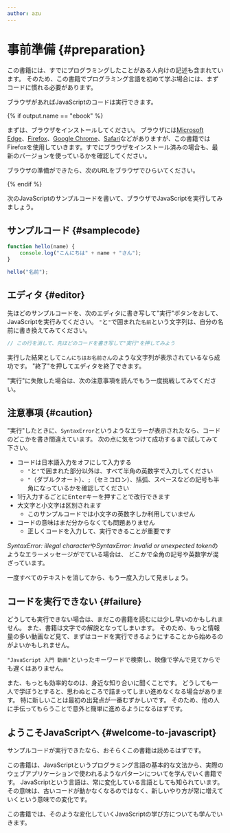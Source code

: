 ```yaml
---
author: azu
---
```


# 事前準備 {#preparation}

この書籍には、すでにプログラミングしたことがある人向けの記述も含まれています。
そのため、この書籍でプログラミング言語を初めて学ぶ場合には、まずコードに慣れる必要があります。

ブラウザがあればJavaScriptのコードは実行できます。

{% if output.name == "ebook" %}

まずは、ブラウザをインストールしてください。
ブラウザには[Microsoft Edge][]、[Firefox][]、[Google Chrome][]、[Safari][]などがありますが、この書籍ではFirefoxを使用していきます。すでにブラウザをインストール済みの場合も、最新のバージョンを使っているかを確認してください。

ブラウザの準備ができたら、次のURLをブラウザでひらいてください。

{% endif %}

次のJavaScriptのサンプルコードを書いて、ブラウザでJavaScriptを実行してみましょう。

## サンプルコード {#samplecode}

```js
function hello(name) {
    console.log("こんにちは" + name + "さん");
}

hello("名前");
```

## エディタ {#editor}

先ほどのサンプルコードを、次のエディタに書き写して"実行"ボタンをおして、JavaScriptを実行みてください。
`"`と`"`で囲まれた`名前`という文字列は、自分の名前に書き換えてみてください。

<!-- js-console:open -->
```js
// この行を消して、先ほどのコードを書き写して"実行"を押してみよう
```

実行した結果として`こんにちはお名前さん`のような文字列が表示されているなら成功です。
"終了"を押してエディタを終了できます。

"実行"に失敗した場合は、次の注意事項を読んでもう一度挑戦してみてください。

## 注意事項 {#caution}

"実行"したときに、`SyntaxError`というようなエラーが表示されたなら、コードのどこかを書き間違えています。
次の点に気をつけて成功するまで試してみて下さい。

- コードは日本語入力をオフにして入力する
    - `"`と`"`で囲まれた部分以外は、すべて半角の英数字で入力してください
    - `"`（ダブルクオート）、`;`（セミコロン）、括弧、スペースなどの記号も半角になっているかを確認してください
- 1行入力するごとに<kbd>Enter</kbd>キーを押すことで改行できます
- 大文字と小文字は区別されます
    - このサンプルコードでは小文字の英数字しか利用していません
- コードの意味はまだ分からなくても問題ありません
    - 正しくコードを入力して、実行できることが重要です

<!-- textlint-disable -->

*SyntaxError: illegal character*や*SyntaxError: Invalid or unexpected token*のようなエラーメッセージがでている場合は、
どこかで全角の記号や英数字が混ざっています。

<!-- textlint-enable -->

一度すべてのテキストを消してから、もう一度入力して見ましょう。

## コードを実行できない {#failure}

<!-- textlint-disable preset-ja-technical-writing/ja-no-weak-phrase -->

どうしても実行できない場合は、まだこの書籍を読むには少し早いのかもしれません。
また、書籍は文字での解説となってしまいます。
そのため、もっと情報量の多い動画など見て、まずはコードを実行できるようにすることから始めるのがよいかもしれません。

`"JavaScript 入門 動画"`といったキーワードで検索し、映像で学んで見てからでも遅くはありません。

<!-- textlint-enable preset-ja-technical-writing/ja-no-weak-phrase -->

また、もっとも効率的なのは、身近な知り合いに聞くことです。
どうしても一人で学ぼうとすると、思わぬところで詰まってしまい進めなくなる場合があります。
特に新しいことは最初の出発点が一番むずかしいです。
そのため、他の人に手伝ってもらうことで意外と簡単に進めるようになるはずです。

## ようこそJavaScriptへ {#welcome-to-javascript}

サンプルコードが実行できたなら、おそらくこの書籍は読めるはずです。

この書籍は、JavaScriptというプログラミング言語の基本的な文法から、実際のウェブアプリケーションで使われるようなパターンについてを学んでいく書籍です。
JavaScriptという言語は、常に変化している言語としても知られています。
その意味は、古いコードが動かなくなるのではなく、新しいやり方が常に増えていくという意味での変化です。

この書籍では、そのような変化していくJavaScriptの学び方についても学んでいきます。

[Microsoft Edge]: https://www.microsoft.com/ja-jp/windows/microsoft-edge
[Firefox]: https://www.mozilla.org/ja/firefox/new/
[Google Chrome]: https://www.google.com/intl/ja_ALL/chrome/
[Safari]: https://www.apple.com/jp/safari/
